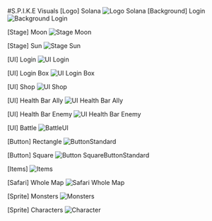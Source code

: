 #S.P.I.K.E Visuals
[Logo] Solana
![Logo  Solana](https://github.com/user-attachments/assets/57611f80-75ef-4e39-a040-0c7ea39951a6)
[Background] Login
![Background  Login](https://github.com/user-attachments/assets/b229b8df-d686-4c47-8495-bb7e1da6e85e)

[Stage] Moon
![Stage  Moon](https://github.com/user-attachments/assets/f17d702b-53df-499d-8dda-52121668c9cf)

[Stage] Sun
![Stage  Sun](https://github.com/user-attachments/assets/4ef38181-e7ad-42b2-97a2-07c53edc84a6)

[UI] Login
![UI  Login](https://github.com/user-attachments/assets/57932450-3b27-49c3-9bf9-76299b346bfd)

[UI] Login Box
![UI  Login Box](https://github.com/user-attachments/assets/063835e3-4298-4dc7-a922-90e0985476ae)

[UI] Shop
![UI  Shop](https://github.com/user-attachments/assets/0169d995-026a-4703-a9a7-48313935dabf)

[UI] Health Bar Ally
![UI  Health Bar Ally](https://github.com/user-attachments/assets/34763685-78ad-4095-89eb-f2a024b921cd)

[UI] Health Bar Enemy
![UI  Health Bar Enemy](https://github.com/user-attachments/assets/fe902e47-7710-426b-acad-5aff68a97aaf)

[UI] Battle
![BattleUI](https://github.com/user-attachments/assets/7d0a6e7b-cb1a-42cb-a03b-b81c9e0e96f3)

[Button] Rectangle
![ButtonStandard](https://github.com/user-attachments/assets/aac996df-ae44-44a4-86a3-802f7da8f2dd)

[Button] Square
![Button  SquareButtonStandard](https://github.com/user-attachments/assets/65244157-9ed9-443f-b0f6-94befc25d073)

[Items]
![Items](https://github.com/user-attachments/assets/261909c5-c01d-47d1-82ea-4f80ffa44c47)

[Safari] Whole Map
![Safari  Whole Map](https://github.com/user-attachments/assets/d2577a7e-3c74-463b-8951-55765abfe620)

[Sprite] Monsters
![Monsters](https://github.com/user-attachments/assets/3309eefd-bc5f-43f1-b5c5-f22d2b1a733e)

[Sprite] Characters
![Character](https://github.com/user-attachments/assets/bc62ba01-b069-436a-8abf-d7f78f5f47d8)
